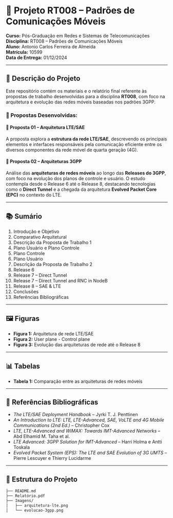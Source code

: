 # 📡 Projeto RT008 – Padrões de Comunicações Móveis

**Curso:** Pós-Graduação em Redes e Sistemas de Telecomunicações  
**Disciplina:** RT008 – Padrões de Comunicações Móveis  
**Aluno:** Antonio Carlos Ferreira de Almeida  
**Matrícula:** 10599  
**Data de Entrega:** 01/12/2024

---

## 📝 Descrição do Projeto

Este repositório contém os materiais e o relatório final referente às propostas de trabalho desenvolvidas para a disciplina **RT008**, com foco na arquitetura e evolução das redes móveis baseadas nos padrões 3GPP.

### 📌 Propostas Desenvolvidas:

#### 🔹 Proposta 01 – Arquitetura LTE/SAE
A proposta explora a **estrutura da rede LTE/SAE**, descrevendo os principais elementos e interfaces responsáveis pela comunicação eficiente entre os diversos componentes da rede móvel de quarta geração (4G).

#### 🔹 Proposta 02 – Arquiteturas 3GPP
Análise das **arquiteturas de redes móveis** ao longo das **Releases do 3GPP**, com foco na evolução dos planos de controle e usuário. O estudo contempla desde o Release 6 até o Release 8, destacando tecnologias como o **Direct Tunnel** e a chegada da arquitetura **Evolved Packet Core (EPC)** no contexto do LTE.

---

## 📚 Sumário

1. Introdução e Objetivo  
2. Comparativo Arquitetural  
3. Descrição da Proposta de Trabalho 1  
4. Plano Usuário e Plano Controle  
5. Plano Controle  
6. Plano Usuário  
7. Descrição da Proposta de Trabalho 2  
8. Release 6  
9. Release 7 – Direct Tunnel  
10. Release 7 – Direct Tunnel and RNC in NodeB  
11. Release 8 – SAE & LTE  
12. Conclusões  
13. Referências Bibliográficas

---

## 🖼️ Figuras

- **Figura 1:** Arquitetura de rede LTE/SAE  
- **Figura 2:** User plane - Control plane  
- **Figura 3:** Evolução das arquiteturas de rede até o Release 8

---

## 📊 Tabelas

- **Tabela 1:** Comparação entre as arquiteturas de redes móveis

---

## 📖 Referências Bibliográficas

- *The LTE/SAE Deployment Handbook* – Jyrki T. J. Penttinen  
- *An Introduction to LTE: LTE, LTE-Advanced, SAE, VoLTE and 4G Mobile Communications (2nd Ed.)* – Christopher Cox  
- *LTE, LTE-Advanced and WiMAX: Towards IMT-Advanced Networks* – Abd Elhamid M. Taha et al.  
- *LTE Advanced: 3GPP Solution for IMT-Advanced* – Harri Holma e Antti Toskala  
- *Evolved Packet System (EPS): The LTE and SAE Evolution of 3G UMTS* – Pierre Lescuyer e Thierry Lucidarme

---

## 📁 Estrutura do Projeto

```bash
├── README.md
├── Relatório.pdf
├── Imagens/
│   ├── arquitetura-lte.png
│   └── evolucao-3gpp.png
